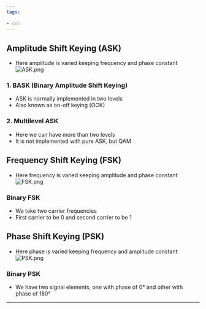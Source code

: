 ```yaml
---
tags:
  
- cnc
---
```

## Amplitude Shift Keying (ASK)

- Here amplitude is varied keeping frequency and phase constant
  ![ASK.png](ASK.png)

### 1. BASK (Binary Amplitude Shift Keying)

- ASK is normally implemented in two levels
- Also known as on-off keying (OOK)

### 2. Multilevel ASK

- Here we can have more than two levels
- It is not implemented with pure ASK, but QAM

## Frequency Shift Keying (FSK)

- Here frequency is varied keeping amplitude and phase constant
 ![FSK.png](FSK.png)

### Binary FSK

- We take two carrier frequencies
- First carrier to be 0 and second carrier to be 1

## Phase Shift Keying (PSK)

- Here phase is varied keeping frequency and amplitude constant
 ![PSK.png](PSK.png)

### Binary PSK

- We have two signal elements, one with phase of 0° and other with phase of 180° 

---


